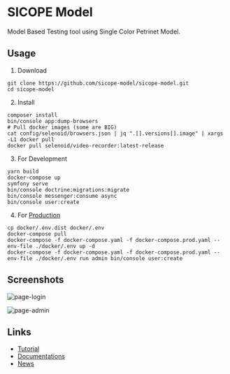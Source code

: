 SICOPE Model
=========
Model Based Testing tool using Single Color Petrinet Model.

Usage
--------------------

1. Download
```shell
git clone https://github.com/sicope-model/sicope-model.git
cd sicope-model
```

2. Install
```shell
composer install
bin/console app:dump-browsers
# Pull docker images (some are BIG)
cat config/selenoid/browsers.json | jq ".[].versions[].image" | xargs -L1 docker pull
docker pull selenoid/video-recorder:latest-release
```

3. For Development
```shell
yarn build
docker-compose up
symfony serve
bin/console doctrine:migrations:migrate
bin/console messenger:consume async
bin/console user:create
```

4. For [Production](https://github.com/dunglas/symfony-docker/blob/master/docs/production.md)
```
cp docker/.env.dist docker/.env
docker-compose pull
docker-compose -f docker-compose.yaml -f docker-compose.prod.yaml --env-file ./docker/.env up -d
docker-compose -f docker-compose.yaml -f docker-compose.prod.yaml --env-file ./docker/.env run admin bin/console user:create
```

Screenshots
--------------------

![page-login](https://user-images.githubusercontent.com/8649070/42580602-9e3bd2b0-8533-11e8-9a37-4ebb02765559.jpg)

![page-admin](https://user-images.githubusercontent.com/8649070/42580601-9e100496-8533-11e8-93bf-9d74e721ccd5.png)


Links
--------------------

* [Tutorial](https://sicope-model.github.io/docs/tutorial)
* [Documentations](https://sicope-model.github.io/docs)
* [News](https://mbtbundle.org/blog)

